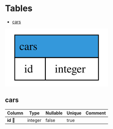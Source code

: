 # Tables


- [cars](#cars)


![](./diagram.svg)


## cars

| Column                         | Type                                                                                                                                                                                | Nullable              | Unique | Comment                                                        |
|--------------------------------|-------------------------------------------------------------------------------------------------------------------------------------------------------------------------------------|-----------------------|---------------------------------------|----------------------------------------------------------------|
  | **id**  🔑   | integer | false | true |   |



